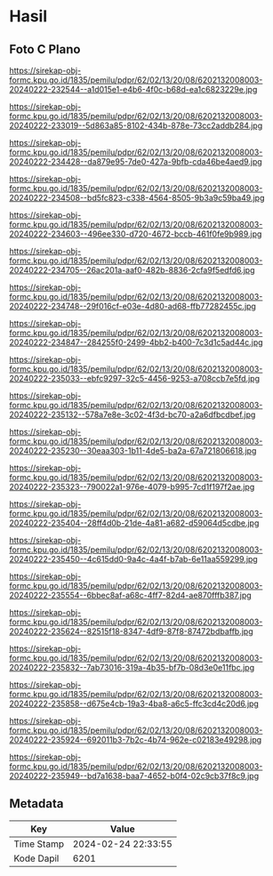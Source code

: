 # Hasil

## Foto C Plano

https://sirekap-obj-formc.kpu.go.id/1835/pemilu/pdpr/62/02/13/20/08/6202132008003-20240222-232544--a1d015e1-e4b6-4f0c-b68d-ea1c6823229e.jpg

https://sirekap-obj-formc.kpu.go.id/1835/pemilu/pdpr/62/02/13/20/08/6202132008003-20240222-233019--5d863a85-8102-434b-878e-73cc2addb284.jpg

https://sirekap-obj-formc.kpu.go.id/1835/pemilu/pdpr/62/02/13/20/08/6202132008003-20240222-234428--da879e95-7de0-427a-9bfb-cda46be4aed9.jpg

https://sirekap-obj-formc.kpu.go.id/1835/pemilu/pdpr/62/02/13/20/08/6202132008003-20240222-234508--bd5fc823-c338-4564-8505-9b3a9c59ba49.jpg

https://sirekap-obj-formc.kpu.go.id/1835/pemilu/pdpr/62/02/13/20/08/6202132008003-20240222-234603--496ee330-d720-4672-bccb-461f0fe9b989.jpg

https://sirekap-obj-formc.kpu.go.id/1835/pemilu/pdpr/62/02/13/20/08/6202132008003-20240222-234705--26ac201a-aaf0-482b-8836-2cfa9f5edfd6.jpg

https://sirekap-obj-formc.kpu.go.id/1835/pemilu/pdpr/62/02/13/20/08/6202132008003-20240222-234748--29f016cf-e03e-4d80-ad68-ffb77282455c.jpg

https://sirekap-obj-formc.kpu.go.id/1835/pemilu/pdpr/62/02/13/20/08/6202132008003-20240222-234847--284255f0-2499-4bb2-b400-7c3d1c5ad44c.jpg

https://sirekap-obj-formc.kpu.go.id/1835/pemilu/pdpr/62/02/13/20/08/6202132008003-20240222-235033--ebfc9297-32c5-4456-9253-a708ccb7e5fd.jpg

https://sirekap-obj-formc.kpu.go.id/1835/pemilu/pdpr/62/02/13/20/08/6202132008003-20240222-235132--578a7e8e-3c02-4f3d-bc70-a2a6dfbcdbef.jpg

https://sirekap-obj-formc.kpu.go.id/1835/pemilu/pdpr/62/02/13/20/08/6202132008003-20240222-235230--30eaa303-1b11-4de5-ba2a-67a721806618.jpg

https://sirekap-obj-formc.kpu.go.id/1835/pemilu/pdpr/62/02/13/20/08/6202132008003-20240222-235323--790022a1-976e-4079-b995-7cd1f197f2ae.jpg

https://sirekap-obj-formc.kpu.go.id/1835/pemilu/pdpr/62/02/13/20/08/6202132008003-20240222-235404--28ff4d0b-21de-4a81-a682-d59064d5cdbe.jpg

https://sirekap-obj-formc.kpu.go.id/1835/pemilu/pdpr/62/02/13/20/08/6202132008003-20240222-235450--4c615dd0-9a4c-4a4f-b7ab-6e11aa559299.jpg

https://sirekap-obj-formc.kpu.go.id/1835/pemilu/pdpr/62/02/13/20/08/6202132008003-20240222-235554--6bbec8af-a68c-4ff7-82d4-ae870fffb387.jpg

https://sirekap-obj-formc.kpu.go.id/1835/pemilu/pdpr/62/02/13/20/08/6202132008003-20240222-235624--82515f18-8347-4df9-87f8-87472bdbaffb.jpg

https://sirekap-obj-formc.kpu.go.id/1835/pemilu/pdpr/62/02/13/20/08/6202132008003-20240222-235832--7ab73016-319a-4b35-bf7b-08d3e0e11fbc.jpg

https://sirekap-obj-formc.kpu.go.id/1835/pemilu/pdpr/62/02/13/20/08/6202132008003-20240222-235858--d675e4cb-19a3-4ba8-a6c5-ffc3cd4c20d6.jpg

https://sirekap-obj-formc.kpu.go.id/1835/pemilu/pdpr/62/02/13/20/08/6202132008003-20240222-235924--692011b3-7b2c-4b74-962e-c02183e49298.jpg

https://sirekap-obj-formc.kpu.go.id/1835/pemilu/pdpr/62/02/13/20/08/6202132008003-20240222-235949--bd7a1638-baa7-4652-b0f4-02c9cb37f8c9.jpg


## Metadata

| Key        | Value               |
| ---------- | ------------------- |
| Time Stamp | 2024-02-24 22:33:55 |
| Kode Dapil | 6201                |



